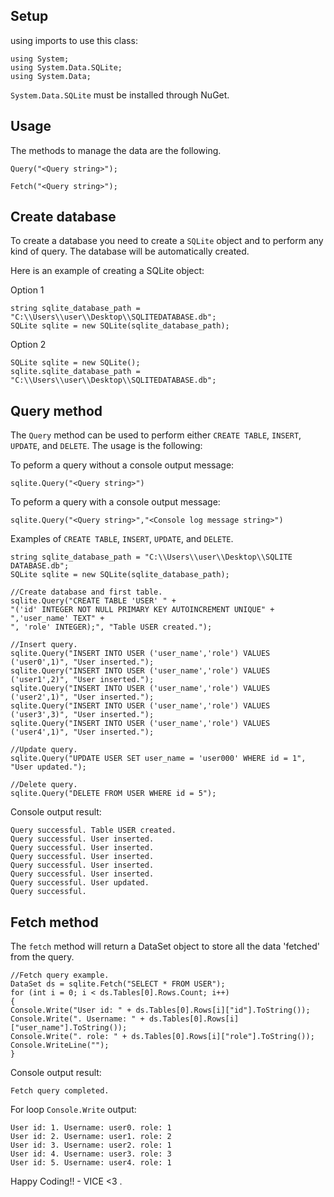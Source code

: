 Setup
-----

using imports to use this class:
```
using System;
using System.Data.SQLite;
using System.Data;
```

`System.Data.SQLite` must be installed through NuGet.


Usage
-----

The methods to manage the data are the following.

`Query("<Query string>");`

`Fetch("<Query string>");`

Create database
-----

To create a database you need to create a `SQLite` object and to perform any kind of query. The database will be automatically created.

Here is an example of creating a SQLite object:

Option 1

```
string sqlite_database_path = "C:\\Users\\user\\Desktop\\SQLITEDATABASE.db";
SQLite sqlite = new SQLite(sqlite_database_path);
```

Option 2

```
SQLite sqlite = new SQLite();
sqlite.sqlite_database_path = "C:\\Users\\user\\Desktop\\SQLITEDATABASE.db";
```

Query method
-----

The `Query` method can be used to perform either `CREATE TABLE`, `INSERT`, `UPDATE`, and `DELETE`. The usage is the following:

To peform a query without a console output message:

`sqlite.Query("<Query string>")`

To peform a query with a console output message:

`sqlite.Query("<Query string>","<Console log message string>")`

Examples of `CREATE TABLE`, `INSERT`, `UPDATE`, and `DELETE`.
```
string sqlite_database_path = "C:\\Users\\user\\Desktop\\SQLITE DATABASE.db";
SQLite sqlite = new SQLite(sqlite_database_path);

//Create database and first table.
sqlite.Query("CREATE TABLE 'USER' " +
"('id' INTEGER NOT NULL PRIMARY KEY AUTOINCREMENT UNIQUE" +
",'user_name' TEXT" +
", 'role' INTEGER);", "Table USER created.");

//Insert query.
sqlite.Query("INSERT INTO USER ('user_name','role') VALUES ('user0',1)", "User inserted.");
sqlite.Query("INSERT INTO USER ('user_name','role') VALUES ('user1',2)", "User inserted.");
sqlite.Query("INSERT INTO USER ('user_name','role') VALUES ('user2',1)", "User inserted.");
sqlite.Query("INSERT INTO USER ('user_name','role') VALUES ('user3',3)", "User inserted.");
sqlite.Query("INSERT INTO USER ('user_name','role') VALUES ('user4',1)", "User inserted.");

//Update query.
sqlite.Query("UPDATE USER SET user_name = 'user000' WHERE id = 1", "User updated.");

//Delete query.
sqlite.Query("DELETE FROM USER WHERE id = 5");
```

Console output result: 

```
Query successful. Table USER created.
Query successful. User inserted.
Query successful. User inserted.
Query successful. User inserted.
Query successful. User inserted.
Query successful. User inserted.
Query successful. User updated.
Query successful.
```

Fetch method
-----

The `fetch` method will return a DataSet object to store all the data 'fetched' from the query.

```
//Fetch query example.
DataSet ds = sqlite.Fetch("SELECT * FROM USER");
for (int i = 0; i < ds.Tables[0].Rows.Count; i++)
{
Console.Write("User id: " + ds.Tables[0].Rows[i]["id"].ToString());
Console.Write(". Username: " + ds.Tables[0].Rows[i]["user_name"].ToString());
Console.Write(". role: " + ds.Tables[0].Rows[i]["role"].ToString());
Console.WriteLine("");
}
```

Console output result:

```
Fetch query completed.
```

For loop `Console.Write` output:

```
User id: 1. Username: user0. role: 1
User id: 2. Username: user1. role: 2
User id: 3. Username: user2. role: 1
User id: 4. Username: user3. role: 3
User id: 5. Username: user4. role: 1
```

Happy Coding!! - VICE <3 .
